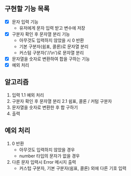 ## 구현할 기능 목록

- [x] 문자 입력 기능
    - 유저에게 문자 입력 받고 변수에 저장
- [x] 구분자 확인 후 문자열 분리 기능
    - 아무것도 입력하지 않았을 시 0 반환
    - 기본 구분자(쉼표, 콜론)로 문자열 분리
    - 커스텀 구분자('//\\n')로 문자열 분리
- [x] 문자열을 숫자로 변환하여 합을 구하는 기능
- [x] 예외 처리

## 알고리즘

1. 입력
    1.1 예외 처리
2. 구분자 확인 후 문자열 분리
    2.1 쉼표, 콜론 / 커텀 구분자
3. 문자열을 숫자로 변환한 후 합 구하기
4. 출력

## 예외 처리

1. 0 반환
    - 아무것도 입력하지 않았을 경우
    - number 타입의 문자가 없을 경우
2. 다른 문자 입력시 Error 메시지 출력
    - 커스텁 구분자, 기본 구분자(쉼표, 콜론) 외에 다른 기호 입력